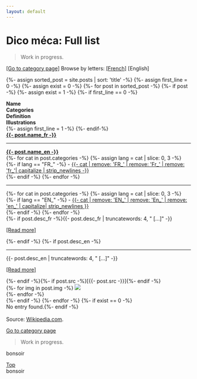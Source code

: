 ```yaml
---
layout: default
---
```

<a name="top"></a>

# Dico méca: Full list

> Work in progress.

[&#91;Go to category page&#93;](/categories) Browse by letters: [&#91;French&#93;](/alphabet_fr) [English]

<!-- All -->
{%- assign sorted_post = site.posts | sort: 'title' -%}
{%- assign first_line = 0 -%}
{%- assign exist = 0 -%}
{%- for post in sorted_post -%}
{%- if post -%}
{%- assign exist = 1 -%}
{%- if first_line == 0 -%}
<div class="divTable" style="display: table;">
	<div class="divTableBody">
		<div class="divTableHead">
			<div class="divTableCellHead"><strong>Name</strong></div>
			<div class="divTableCellHead"><strong>Categories</strong></div>
			<div class="divTableCellHead"><strong>Definition</strong></div>
			<div class="divTableCellHead"><strong>Illustrations</strong></div>
		</div>
{%- assign first_line = 1 -%}
{%- endif-%}
<div class="divTableRow divContentRow">
	<div border="1" border-color="grey" class="divTableCell"><a name="{{- post.title | downcase | replace:'é','e' | replace:' ','_' | replace:',','-' | replace:'/','' -}}"><div class="anchor"></div></a><a href="{{- post.url -}}.html"><strong><span class="FR">{{- post.name_fr -}}</span><hr class="trait"><span class="EN">{{- post.name_en -}}</span></strong></a></div>
	<div class="divTableCell">
		{%- for cat in post.categories -%}
			{%- assign lang = cat | slice: 0, 3 -%}
			{%- if lang == "FR_" -%}
				<span class="FR">- <a href="categories.html#{{- cat | downcase | replace:'é','e' | replace:' ','_' | replace:',','-' | replace:'/','' -}}">{{- cat | remove: 'FR_' | remove: 'Fr_' | remove: 'fr_'| capitalize | strip_newlines -}}</a></span><br />
			{%- endif -%}
		{%- endfor -%}
		<hr class="trait">
		{%- for cat in post.categories -%}
			{%- assign lang = cat | slice: 0, 3 -%}
			{%- if lang == "EN_" -%}
				<span class="EN">- <a href="categories.html#{{- cat | downcase | replace:'é','e' | replace:' ','_' | replace:',','-' | replace:'/','' -}}">{{- cat | remove: 'EN_' | remove: 'En_' | remove: 'en_' | capitalize| strip_newlines }}</a></span><br />
			{%- endif -%}
	{%- endfor -%}
	</div>
	<div class="divTableCell">{%- if post.desc_fr -%}<span class="FR">{{- post.desc_fr | truncatewords: 4, " [...]"  -}}</span><a href="{{- post.url -}}.html"><p class="readmore">&#91;Read more&#93;</p></a>{%- endif -%}
		{%- if post.desc_en -%}<hr class="trait">
		<span class="EN">{{- post.desc_en | truncatewords: 4, " [...]" -}}</span><a href="{{- post.url -}}.html"><p class="readmore">&#91;Read more&#93;</p></a>{%- endif -%}{%- if post.src -%}[{{- post.src -}}]{%- endif -%}</div>
	<div class="divTableCell">
		{%- for img in post.img -%}
			<a href="/assets/img/{{- img -}}" target="_blank"><img class="img" src="/assets/img/{{- img | strip_newlines -}}"></a>
			<br />
		{%- endfor -%}
	</div>
</div>
{%- endif -%}
{%- endfor -%}
{%- if exist == 0 -%}<div class="divTable" data-letter="ALL"><div>No entry found.{%- endif -%}
</div>
</div>

<br />
Source: 
<a href="https://www.wikipedia.com" target="_blank">Wikipedia.com</a>.


<!--
 [A](/alphabet.html#A) &#124; B &#124; C &#124; D &#124; E &#124; F &#124; G &#124; H &#124; I &#124; J &#124; K &#124; L &#124; M &#124; N &#124; O &#124; P &#124; Q &#124; R &#124; S &#124; T &#124; U &#124; V &#124; W &#124; X &#124; Y &#124; Z &#124; 0 - 9

| **Nom (fr)** | **Name (en)** | **Categories** | **Définition (fr)** | **Definition (en)** | **Illustrations** | **Sources** |
| :---: | :---: | :--- | :--- | :--- | :---: | --- |
{% assign sorted_post = site.posts | sort: 'title' %}
{%- for post in sorted_post -%}
    | **{{ post.name_fr }}** | **{{ post.name_en }}** | Français : <br />{%- for cat in post.categories -%}{% assign lang = cat | slice: 0, 3 %}{% if lang == "FR_" %}- [{{ cat | remove: 'FR_' | remove: 'Fr_' | remove: 'fr_'| capitalize }}](categories.html#{{ cat | downcase | replace:'é','e' | replace:' ','_' | replace:',','-' | replace:'/','' }} ) <br />{% endif %}{%- endfor -%}<br />English: <br />{%- for cat in post.categories -%}{% assign lang = cat | slice: 0, 3 %}{% if lang == "EN_" %}- [{{ cat | remove: 'EN_' | remove: 'En_' | remove: 'en_' | capitalize}}](categories.html#{{ cat | downcase | replace:'é','e' | replace:' ','_' | replace:',','-' | replace:'/','' }} ) <br />{% endif %}{%- endfor -%} | {{ post.desc_fr }} | {{ post.desc_en }} | <a name="{{ post.title | downcase | replace:'é','e' | replace:' ','_' | replace:',','-' | replace:'/','' }}"></a>{%- for img in post.img -%}<a href="/assets/img/{{ img }}" target="new">!["Image died..."](/assets/img/{{ img }})</a><br />{%- endfor -%} | {{ post.src }}<br />
{% endfor %}

Source: 
<a href="https://www.wikipedia.com" target="new">Wikipedia.com</a>.
-->

[Go to category page](/categories) 


> Work in progress.

bonsoir
<a href="#top"><div class="fixed">Top</div></a>
bonsoir